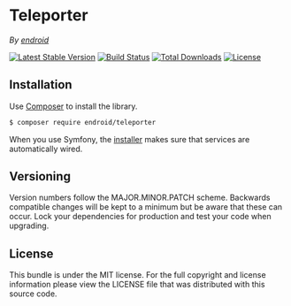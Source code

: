 # Teleporter

*By [endroid](https://endroid.nl/)*

[![Latest Stable Version](http://img.shields.io/packagist/v/endroid/teleporter.svg)](https://packagist.org/packages/endroid/teleporter)
[![Build Status](http://img.shields.io/travis/endroid/teleporter.svg)](http://travis-ci.org/endroid/teleporter)
[![Total Downloads](http://img.shields.io/packagist/dt/endroid/teleporter.svg)](https://packagist.org/packages/endroid/teleporter)
[![License](http://img.shields.io/packagist/l/endroid/teleporter.svg)](https://packagist.org/packages/endroid/teleporter)

## Installation

Use [Composer](https://getcomposer.org/) to install the library.

``` bash
$ composer require endroid/teleporter
```

When you use Symfony, the [installer](https://github.com/endroid/installer)
makes sure that services are automatically wired.

## Versioning

Version numbers follow the MAJOR.MINOR.PATCH scheme. Backwards compatible
changes will be kept to a minimum but be aware that these can occur. Lock
your dependencies for production and test your code when upgrading.

## License

This bundle is under the MIT license. For the full copyright and license
information please view the LICENSE file that was distributed with this source code.
